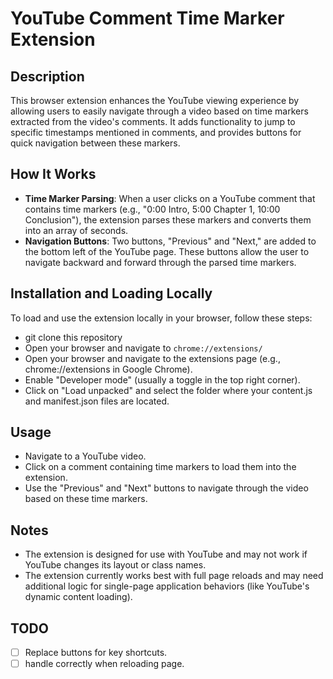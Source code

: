 # YouTube Comment Time Marker Extension

## Description

This browser extension enhances the YouTube viewing experience by allowing users to easily navigate through a video based on time markers extracted from the video's comments. It adds functionality to jump to specific timestamps mentioned in comments, and provides buttons for quick navigation between these markers.

## How It Works

- **Time Marker Parsing**: When a user clicks on a YouTube comment that contains time markers (e.g., "0:00 Intro, 5:00 Chapter 1, 10:00 Conclusion"), the extension parses these markers and converts them into an array of seconds.
- **Navigation Buttons**: Two buttons, "Previous" and "Next," are added to the bottom left of the YouTube page. These buttons allow the user to navigate backward and forward through the parsed time markers.

## Installation and Loading Locally

To load and use the extension locally in your browser, follow these steps:

- git clone this repository
- Open your browser and navigate to `chrome://extensions/`
- Open your browser and navigate to the extensions page (e.g., chrome://extensions in Google Chrome).
- Enable "Developer mode" (usually a toggle in the top right corner).
- Click on "Load unpacked" and select the folder where your content.js and manifest.json files are located.

## Usage
- Navigate to a YouTube video.
- Click on a comment containing time markers to load them into the extension.
- Use the "Previous" and "Next" buttons to navigate through the video based on these time markers.

## Notes

- The extension is designed for use with YouTube and may not work if YouTube changes its layout or class names.
- The extension currently works best with full page reloads and may need additional logic for single-page application behaviors (like YouTube's dynamic content loading).

## TODO

- [ ] Replace buttons for key shortcuts.
- [ ] handle correctly when reloading page.